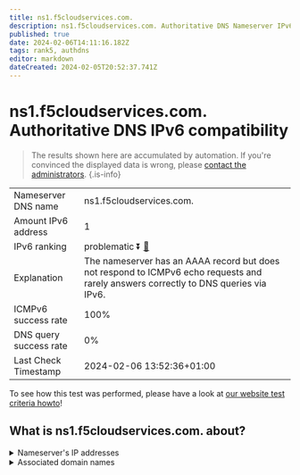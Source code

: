 ```yaml
---
title: ns1.f5cloudservices.com.
description: ns1.f5cloudservices.com. Authoritative DNS Nameserver IPv6 compatibility
published: true
date: 2024-02-06T14:11:16.182Z
tags: rank5, authdns
editor: markdown
dateCreated: 2024-02-05T20:52:37.741Z
---
```


# ns1.f5cloudservices.com. Authoritative DNS IPv6 compatibility

> The results shown here are accumulated by automation. If you're convinced the displayed data is wrong, please [contact the administrators](/howto/chat). 
{.is-info}




|   |   |
| - | - |
| Nameserver DNS name | ns1.f5cloudservices.com.
| Amount IPv6 address | 1
| IPv6 ranking | problematic :arrow_double_down: [🔗](/howto/ranking) |
| Explanation | The nameserver has an AAAA record but does not respond to ICMPv6 echo requests and rarely answers correctly to DNS queries via IPv6. |
| ICMPv6 success rate | 100%|
| DNS query success rate | 0% |
| Last Check Timestamp | 2024-02-06 13:52:36+01:00 |

To see how this test was performed, please have a look at [our website test criteria howto](/howto/testcriteria/authdns)!


## What is ns1.f5cloudservices.com. about?




<details>
<summary>Nameserver's IP addresses</summary>

2604:e180:1071::3:1

</details>



<details>
<summary>Associated domain names</summary>

www.siemens-healthineers.com

</details>

